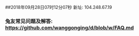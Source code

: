 ##2018年09月28日07时12分07秒 新址: 104.248.67.19
### 兔友常见问题及解答: https://github.com/wanggonging/d/blob/w/FAQ.md
